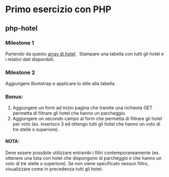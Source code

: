 # Primo esercizio con PHP

## php-hotel

### Milestone 1

Partendo da questo [array di hotel](https://www.codepile.net/pile/OEWY7Q1G) .
Stampare una tabella con tutti gli hotel e i relativi dati disponibili.

### Milestone 2

Aggiungere Bootstrap e applicare lo stile alla tabella.

### Bonus:

1. Aggiungere un form ad inizio pagina che tramite una richiesta GET permetta di filtrare gli hotel che hanno un parcheggio.
2. Aggiungere un secondo campo al form che permetta di filtrare gli hotel per voto (es. inserisco 3 ed ottengo tutti gli hotel che hanno un voto di tre stelle o superiore).

#### NOTA:

Deve essere possibile utilizzare entrambi i filtri contemporaneamente (es. ottenere una lista con hotel che dispongono di parcheggio e che hanno un voto di tre stelle o superiore).
Se non viene specificato nessun filtro, visualizzare come in precedenza tutti gli hotel.
